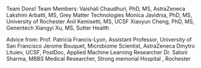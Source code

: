Team Dons!
Team Members: 
Vaishali Chaudhuri, PhD, MS,  AstraZeneca
Lakshmi Arbatti, MS, Grey Matter Technologies
Monica Javidnia, PhD, MS, University of Rochester 
Anil Kemisetti,  MS, UCSF
Xiaoyun Cheng, PhD, MS, Genentech
Xiangyi Xu, MS, Sutter Health


 Advice from: 
Prof. Patricia Francis-Lyon,  Assistant Professor, University of San Francisco
Jerome Bouquet, Microbiome Scientist, AstraZeneca 
Dmytro Lituiev, UCSF, PostDoc, Applied Machine Learning Researcher
Dr. Saloni Sharma, MBBS Medical Researcher, Strong memorial Hospital , Rochester
